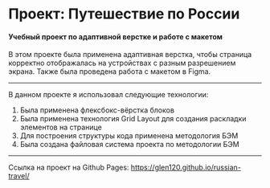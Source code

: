 # Проект: Путешествие по России

#### Учебный проект по адаптивной верстке и работе с макетом

В этом проекте была применена адаптивная верстка, чтобы страница корректно отображалась на устройствах с разным разрешением 
экрана. Также была проведена работа с макетом в Figma.
___
В данном проекте я использовал следующие технологии:
1. Была применена флексбокс-вёрстка блоков
2. Была применена технология Grid Layout для создания раскладки элементов на странице
3. Для построения структуры кода применена методология БЭМ
4. Была создана файловая система проекта по методологии БЭМ
___

Ссылка на проект на Github Pages: https://glen120.github.io/russian-travel/

